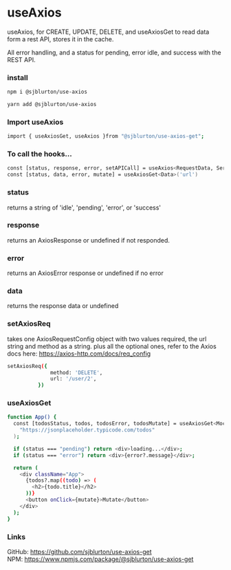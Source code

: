 # useAxios

useAxios, for CREATE, UPDATE, DELETE, and useAxiosGet to read data form a rest API, stores it in the cache.

All error handling, and a status for pending, error idle, and success with the REST API.

### **install**

```bash
npm i @sjblurton/use-axios

yarn add @sjblurton/use-axios
```

### Import useAxios

```bash
import { useAxiosGet, useAxios }from "@sjblurton/use-axios-get";
```

### **To call the hooks...**

```bash
const [status, response, error, setAPICall] = useAxios<RequestData, ServerResponseData>();
const [status, data, error, mutate] = useAxiosGet<Data>('url')

```

### **status**

returns a string of 'idle', 'pending', 'error', or 'success'

### **response**

returns an AxiosResponse or undefined if not responded.

### **error**

returns an AxiosError response or undefined if no error

### **data**

returns the response data or undefined

### **setAxiosReq**

takes one AxiosRequestConfig object with two values required, the url string and method as a string. plus all the optional ones, refer to the Axios docs here: https://axios-http.com/docs/req_config

```bash
setAxiosReq({
              method: 'DELETE',
              url: '/user/2',
          })
```

### **useAxiosGet**

```bash
function App() {
  const [todosStatus, todos, todosError, todosMutate] = useAxiosGet<MockData>(
    "https://jsonplaceholder.typicode.com/todos"
  );

  if (status === "pending") return <div>loading...</div>;
  if (status === "error") return <div>{error?.message}</div>;

  return (
    <div className="App">
      {todos?.map((todo) => (
        <h2>{todo.title}</h2>
      ))}
      <button onClick={mutate}>Mutate</button>
    </div>
  );
}
```

### **Links**

GitHub: https://github.com/sjblurton/use-axios-get
<br/>
NPM: https://www.npmjs.com/package/@sjblurton/use-axios-get
